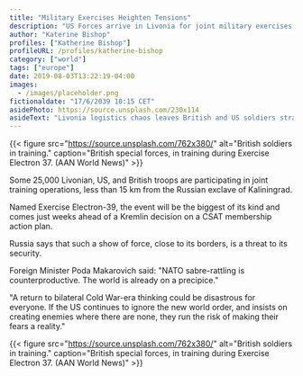```yaml
---
title: "Military Exercises Heighten Tensions"
description: "US Forces arrive in Livonia for joint military exercises, amid growing concerns over Russia's CSAT status."
author: "Katerine Bishop"
profiles: ["Katherine Bishop"]
profileURL: /profiles/katherine-bishop
category: ["world"]
tags: ["europe"]
date: 2019-08-03T13:22:19-04:00
images:
  - /images/placeholder.png
fictionaldate: "17/6/2039 10:15 CET"
asidePhoto: https://source.unsplash.com/230x114
asideText: "Livonia logistics chaos leaves British and US soldiers stranded."
---
```


{{< figure src="https://source.unsplash.com/762x380/" alt="British soldiers in training." caption="British special forces, in training during Exercise Electron 37. (AAN World News)" >}}

Some 25,000 Livonian, US, and British troops are participating in joint training operations, less than 15 km from the Russian exclave of Kaliningrad.

Named Exercise Electron-39, the event will be the biggest of its kind and comes just weeks ahead of a Kremlin decision on a CSAT membership action plan.

Russia says that such a show of force, close to its borders, is a threat to its security.

Foreign Minister Poda Makarovich said: "NATO sabre-rattling is counterproductive. The world is already on a precipice."

"A return to bilateral Cold War-era thinking could be disastrous for everyone. If the US continues to ignore the new world order, and insists on creating enemies where there are none, they run the risk of making their fears a reality."

{{< figure src="https://source.unsplash.com/762x380/" alt="British soldiers in training." caption="British special forces, in training during Exercise Electron 37. (AAN World News)" >}}
